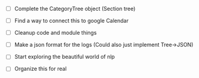 -[ ] Complete the CategoryTree object (Section tree)
-[ ] Find a way to connect this to google Calendar
-[ ] Cleanup code and module things
-[ ] Make a json format for the logs (Could also just implement Tree->JSON)

-[ ] Start exploring the beautiful world of nlp

-[ ] Organize this for real 

